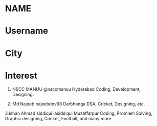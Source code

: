 # NAME
# Username
# City
# Interest


1. NSCC MANUU 
   @nsccmanuu
   Hyderabad
   Coding, Development, Designing.
   
2. Md Najeeb
   najeebdev98
   Darbhanga
   DSA, Cricket, Designing, etc.
   
3.Ishan Ahmad siddiqui
  iasiddiqui
  Muzaffarpur
  Coding, Promlem Solving, Graphic designing, Cricket, Football, and many more

